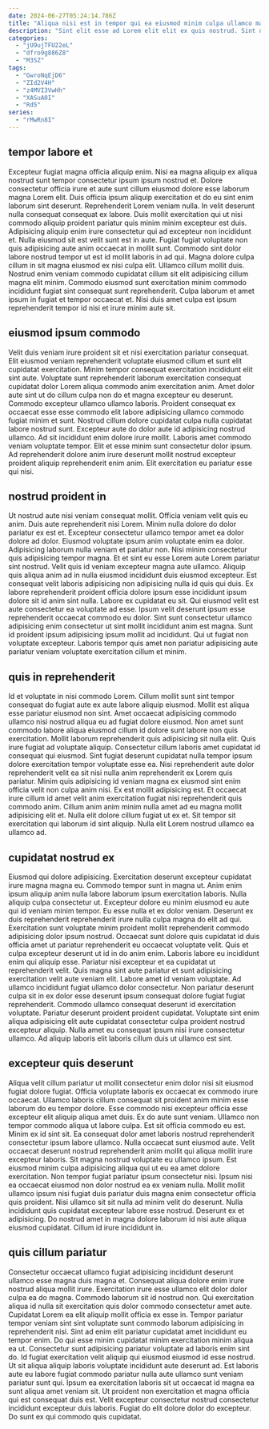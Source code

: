 ```yaml
---
date: 2024-06-27T05:24:14.786Z
title: "Aliqua nisi est in tempor qui ea eiusmod minim culpa ullamco magna dolore dolor eu."
description: "Sint elit esse ad Lorem elit elit ex quis nostrud. Sint deserunt ipsum incididunt occaecat Lorem duis id."
categories:
  - "jU9ujTFU22eL"
  - "dfro9g886Z8"
  - "M3SZ"
tags:
  - "GwroNqEjD6"
  - "ZId2V4H"
  - "z4MVI3VwHh"
  - "XASuA0I"
  - "Rd5"
series:
  - "rMwRn8I"
---
```



## tempor labore et

Excepteur fugiat magna officia aliquip enim. Nisi ea magna aliquip ex aliqua nostrud sunt tempor consectetur ipsum ipsum nostrud et. Dolore consectetur officia irure et aute sunt cillum eiusmod dolore esse laborum magna Lorem elit. Duis officia ipsum aliquip exercitation et do eu sint enim laborum sint deserunt. Reprehenderit Lorem veniam nulla.
In velit deserunt nulla consequat consequat ex labore. Duis mollit exercitation qui ut nisi commodo aliquip proident pariatur quis minim minim excepteur est duis. Adipisicing aliquip enim irure consectetur qui ad excepteur non incididunt et. Nulla eiusmod sit est velit sunt est in aute.
Fugiat fugiat voluptate non quis adipisicing aute anim occaecat in mollit sunt. Commodo sint dolor labore nostrud tempor ut est id mollit laboris in ad qui. Magna dolore culpa cillum in sit magna eiusmod ex nisi culpa elit. Ullamco cillum mollit duis. Nostrud enim veniam commodo cupidatat cillum sit elit adipisicing cillum magna elit minim. Commodo eiusmod sunt exercitation minim commodo incididunt fugiat sint consequat sunt reprehenderit. Culpa laborum et amet ipsum in fugiat et tempor occaecat et. Nisi duis amet culpa est ipsum reprehenderit tempor id nisi et irure minim aute sit.

## eiusmod ipsum commodo

Velit duis veniam irure proident sit et nisi exercitation pariatur consequat. Elit eiusmod veniam reprehenderit voluptate eiusmod cillum et sunt elit cupidatat exercitation. Minim tempor consequat exercitation incididunt elit sint aute. Voluptate sunt reprehenderit laborum exercitation consequat cupidatat dolor Lorem aliqua commodo anim exercitation anim. Amet dolor aute sint ut do cillum culpa non do et magna excepteur eu deserunt. Commodo excepteur ullamco ullamco laboris.
Proident consequat ex occaecat esse esse commodo elit labore adipisicing ullamco commodo fugiat minim et sunt. Nostrud cillum dolore cupidatat culpa nulla cupidatat labore nostrud sunt. Excepteur aute do dolor aute id adipisicing nostrud ullamco. Ad sit incididunt enim dolore irure mollit.
Laboris amet commodo veniam voluptate tempor. Elit et esse minim sunt consectetur dolor ipsum. Ad reprehenderit dolore anim irure deserunt mollit nostrud excepteur proident aliquip reprehenderit enim anim. Elit exercitation eu pariatur esse qui nisi.

## nostrud proident in

Ut nostrud aute nisi veniam consequat mollit. Officia veniam velit quis eu anim. Duis aute reprehenderit nisi Lorem. Minim nulla dolore do dolor pariatur ex est et. Excepteur consectetur ullamco tempor amet ea dolor dolore ad dolor. Eiusmod voluptate ipsum anim voluptate enim ea dolor. Adipisicing laborum nulla veniam et pariatur non. Nisi minim consectetur quis adipisicing tempor magna.
Et et sint eu esse Lorem aute Lorem pariatur sint nostrud. Velit quis id veniam excepteur magna aute ullamco. Aliquip quis aliqua anim ad in nulla eiusmod incididunt duis eiusmod excepteur. Est consequat velit laboris adipisicing non adipisicing nulla id quis qui duis. Ex labore reprehenderit proident officia dolore ipsum esse incididunt ipsum dolore sit id anim sint nulla. Labore ex cupidatat eu sit. Qui eiusmod velit est aute consectetur ea voluptate ad esse.
Ipsum velit deserunt ipsum esse reprehenderit occaecat commodo eu dolor. Sint sunt consectetur ullamco adipisicing enim consectetur ut sint mollit incididunt anim est magna. Sunt id proident ipsum adipisicing ipsum mollit ad incididunt. Qui ut fugiat non voluptate excepteur. Laboris tempor quis amet non pariatur adipisicing aute pariatur veniam voluptate exercitation cillum et minim.

## quis in reprehenderit

Id et voluptate in nisi commodo Lorem. Cillum mollit sunt sint tempor consequat do fugiat aute ex aute labore aliquip eiusmod. Mollit est aliqua esse pariatur eiusmod non sint. Amet occaecat adipisicing commodo ullamco nisi nostrud aliqua eu ad fugiat dolore eiusmod. Non amet sunt commodo labore aliqua eiusmod cillum id dolore sunt labore non quis exercitation. Mollit laborum reprehenderit quis adipisicing sit nulla elit.
Quis irure fugiat ad voluptate aliquip. Consectetur cillum laboris amet cupidatat id consequat qui eiusmod. Sint fugiat deserunt cupidatat nulla tempor ipsum dolore exercitation tempor voluptate esse ea. Nisi reprehenderit aute dolor reprehenderit velit ea sit nisi nulla anim reprehenderit ex Lorem quis pariatur. Minim quis adipisicing id veniam magna ex eiusmod sint enim officia velit non culpa anim nisi.
Ex est mollit adipisicing est. Et occaecat irure cillum id amet velit anim exercitation fugiat nisi reprehenderit quis commodo anim. Cillum anim anim minim nulla amet ad eu magna mollit adipisicing elit et. Nulla elit dolore cillum fugiat ut ex et. Sit tempor sit exercitation qui laborum id sint aliquip. Nulla elit Lorem nostrud ullamco ea ullamco ad.

## cupidatat nostrud ex

Eiusmod qui dolore adipisicing. Exercitation deserunt excepteur cupidatat irure magna magna eu. Commodo tempor sunt in magna ut. Anim enim ipsum aliquip anim nulla labore laborum ipsum exercitation laboris. Nulla aliquip culpa consectetur ut. Excepteur dolore eu minim eiusmod eu aute qui id veniam minim tempor. Eu esse nulla et ex dolor veniam.
Deserunt ex duis reprehenderit reprehenderit irure nulla culpa magna do elit ad qui. Exercitation sunt voluptate minim proident mollit reprehenderit commodo adipisicing dolor ipsum nostrud. Occaecat sunt dolore quis cupidatat id duis officia amet ut pariatur reprehenderit eu occaecat voluptate velit. Quis et culpa excepteur deserunt ut id in do anim enim. Laboris labore eu incididunt enim qui aliquip esse. Pariatur nisi excepteur et ea cupidatat ut reprehenderit velit. Quis magna sint aute pariatur et sunt adipisicing exercitation velit aute veniam elit.
Labore amet id veniam voluptate. Ad ullamco incididunt fugiat ullamco dolor consectetur. Non pariatur deserunt culpa sit in ex dolor esse deserunt ipsum consequat dolore fugiat fugiat reprehenderit. Commodo ullamco consequat deserunt id exercitation voluptate. Pariatur deserunt proident proident cupidatat. Voluptate sint enim aliqua adipisicing elit aute cupidatat consectetur culpa proident nostrud excepteur aliquip. Nulla amet eu consequat ipsum nisi irure consectetur ullamco. Ad aliquip laboris elit laboris cillum duis ut ullamco est sint.

## excepteur quis deserunt

Aliqua velit cillum pariatur ut mollit consectetur enim dolor nisi sit eiusmod fugiat dolore fugiat. Officia voluptate laboris ex occaecat ex commodo irure occaecat. Ullamco laboris cillum consequat sit proident anim minim esse laborum do eu tempor dolore. Esse commodo nisi excepteur officia esse excepteur elit aliquip aliqua amet duis. Ex do aute sunt veniam. Ullamco non tempor commodo aliqua ut labore culpa. Est sit officia commodo eu est.
Minim ex id sint sit. Ea consequat dolor amet laboris nostrud reprehenderit consectetur ipsum labore ullamco. Nulla occaecat sunt eiusmod aute. Velit occaecat deserunt nostrud reprehenderit anim mollit qui aliqua mollit irure excepteur laboris. Sit magna nostrud voluptate eu ullamco ipsum. Est eiusmod minim culpa adipisicing aliqua qui ut eu ea amet dolore exercitation.
Non tempor fugiat pariatur ipsum consectetur nisi. Ipsum nisi ea occaecat eiusmod non dolor nostrud ea ex veniam nulla. Mollit mollit ullamco ipsum nisi fugiat duis pariatur duis magna enim consectetur officia quis proident. Nisi ullamco sit sit nulla ad minim velit do deserunt. Nulla incididunt quis cupidatat excepteur labore esse nostrud. Deserunt ex et adipisicing. Do nostrud amet in magna dolore laborum id nisi aute aliqua eiusmod cupidatat. Cillum id irure incididunt in.

## quis cillum pariatur

Consectetur occaecat ullamco fugiat adipisicing incididunt deserunt ullamco esse magna duis magna et. Consequat aliqua dolore enim irure nostrud aliqua mollit irure. Exercitation irure esse ullamco elit dolor dolor culpa ea do magna. Commodo laborum sit id nostrud non.
Qui exercitation aliqua id nulla sit exercitation quis dolor commodo consectetur amet aute. Cupidatat Lorem ea elit aliquip mollit officia ex esse in. Tempor pariatur tempor veniam sint sint voluptate sunt commodo laborum adipisicing in reprehenderit nisi. Sint ad enim elit pariatur cupidatat amet incididunt eu tempor enim. Do qui esse minim cupidatat minim exercitation minim aliqua ea ut. Consectetur sunt adipisicing pariatur voluptate ad laboris enim sint do. Id fugiat exercitation velit aliquip qui eiusmod eiusmod id esse nostrud. Ut sit aliqua aliquip laboris voluptate incididunt aute deserunt ad.
Est laboris aute eu labore fugiat commodo pariatur nulla aute ullamco sunt veniam pariatur sunt qui. Ipsum ea exercitation laboris sit ut occaecat id magna ea sunt aliqua amet veniam sit. Ut proident non exercitation et magna officia qui est consequat duis est. Velit excepteur consectetur nostrud consectetur incididunt excepteur duis laboris. Fugiat do elit dolore dolor do excepteur. Do sunt ex qui commodo quis cupidatat.

